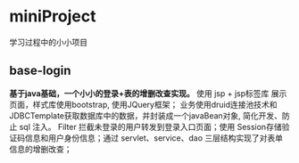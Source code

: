 # miniProject
学习过程中的小小项目
## base-login
**基于java基础，一个小小的登录+表的增删改查实现。**
使用 jsp + jsp标签库 展示页面，样式库使用bootstrap, 使用JQuery框架； 业务使用druid连接池技术和JDBCTemplate获取数据库中的数据，并封装成一个javaBean对象, 简化开发、防止 sql 注入。
Filter 拦截未登录的用户转发到登录入口页面；使用 Session存储验证码信息和用户身份信息；通过 servlet、service、dao 三层结构实现了对表单信息的增删改查；
